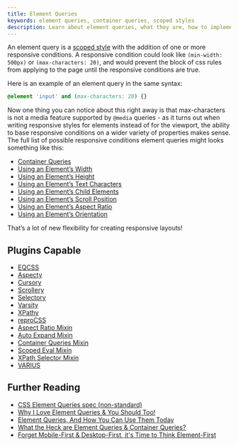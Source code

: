 ```yaml
---
title: Element Queries
keywords: element queries, container queries, scoped styles
description: Learn about element queries, what they are, how to implement them, and the ways you can put them to use to help you style your layouts with breakpoints based on the elements you're styling rather than the viewport.
---
```


An element query is a [scoped style](style-scoping.html) with the addition of one or more responsive conditions. A responsive condition could look like `(min-width: 500px)` or `(max-characters: 20)`, and would prevent the block of css rules from applying to the page until the responsive conditions are true.

Here is an example of an element query in the same syntax:

```css
@element 'input' and (max-characters: 20) {}
```

Now one thing you can notice about this right away is that max-characters is not a media feature supported by `@media` queries - as it turns out when writing responsive styles for elements instead of for the viewport, the ability to base responsive conditions on a wider variety of properties makes sense. The full list of possible responsive conditions element queries might looks something like this:

- [Container Queries](container-queries.html)
- [Using an Element’s Width](element-width.html)
- [Using an Element’s Height](element-height.html)
- [Using an Element’s Text Characters](element-characters.html)
- [Using an Element’s Child Elements](element-children.html)
- [Using an Element’s Scroll Position](element-scroll.html)
- [Using an Element’s Aspect Ratio](element-aspect-ratio.html)
- [Using an Element’s Orientation](element-orientation.html)

That’s a lot of new flexibility for creating responsive layouts!

## Plugins Capable

- [EQCSS](../plugins/eqcss.html)
- [Aspecty](../plugins/aspecty.html)
- [Cursory](../plugins/cursory.html)
- [Scrollery](../plugins/scrollery.html)
- [Selectory](../plugins/selectory.html)
- [Varsity](../plugins/varsity.html)
- [XPathy](../plugins/xpathy.html)
- [reproCSS](../plugins/reprocss.html)
- [Aspect Ratio Mixin](../plugins/aspect-ratio-mixin.html)
- [Auto Expand Mixin](../plugins/auto-expand-mixin.html)
- [Container Queries Mixin](../plugins/container-queries-mixin.html)
- [Scoped Eval Mixin](../plugins/scoped-eval-mixin.html)
- [XPath Selector Mixin](../plugins/xpath-selector-mixin.html)
- [VARIUS](../plugins/varius.html)

## Further Reading

- [CSS Element Queries spec (non-standard)](https://github.com/tomhodgins/element-queries-spec)
- [Why I Love Element Queries & You Should Too!](https://hashnode.com/post/why-i-love-element-queries-and-you-should-too-cizgq4uyy000m7m53dsyeghst)
- [Element Queries, And How You Can Use Them Today](https://www.smashingmagazine.com/2016/07/how-i-ended-up-with-element-queries-and-how-you-can-use-them-today/)
- [What the Heck are Element Queries & Container Queries?](https://codepen.io/tomhodgins/post/what-the-heck-are-element-queries-container-queries)
- [Forget Mobile-First & Desktop-First, it's Time to Think Element-First](https://codepen.io/tomhodgins/post/forget-mobile-first-desktop-first-it-s-time-to-think-element-first)